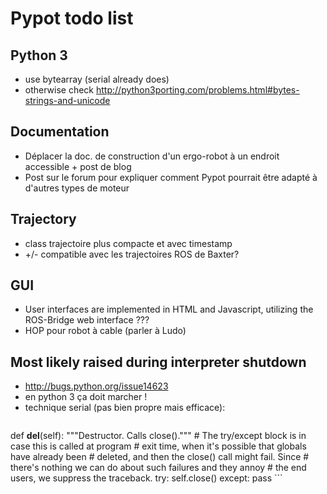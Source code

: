 # Pypot todo list

## Python 3
* use bytearray (serial already does)
* otherwise check http://python3porting.com/problems.html#bytes-strings-and-unicode

## Documentation
* Déplacer la doc. de construction d'un ergo-robot à un endroit accessible + post de blog
* Post sur le forum pour expliquer comment Pypot pourrait être adapté à d'autres types de moteur

## Trajectory
* class trajectoire plus compacte et avec timestamp
* +/- compatible avec les trajectoires ROS de Baxter?

## GUI
* User interfaces are implemented in HTML and Javascript, utilizing the ROS-Bridge web interface ???
* HOP pour robot à cable (parler à Ludo)

## Most likely raised during interpreter shutdown
* http://bugs.python.org/issue14623
* en python 3 ça doit marcher !
* technique serial (pas bien propre mais efficace):
    ```python
def __del__(self):
    """Destructor.  Calls close()."""
    # The try/except block is in case this is called at program
    # exit time, when it's possible that globals have already been
    # deleted, and then the close() call might fail.  Since
    # there's nothing we can do about such failures and they annoy
    # the end users, we suppress the traceback.
    try:
        self.close()
    except:
        pass
    ```
